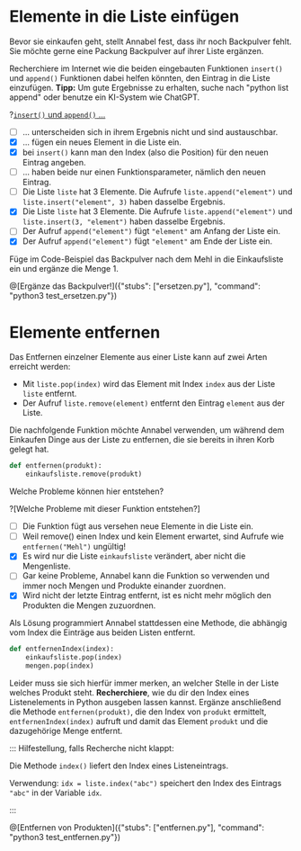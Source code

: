 # Elemente in die Liste einfügen

Bevor sie einkaufen geht, stellt Annabel fest, dass ihr noch Backpulver fehlt. Sie möchte gerne eine Packung Backpulver auf ihrer Liste ergänzen.

Recherchiere im Internet wie die beiden eingebauten Funktionen `insert()` und `append()` Funktionen dabei helfen könnten, den Eintrag in die Liste einzufügen.
**Tipp:** Um gute Ergebnisse zu erhalten, suche nach "python list append" oder benutze ein KI-System wie ChatGPT. 

?[`insert()` und `append()` ...](multiple)
- [ ] ... unterscheiden sich in ihrem Ergebnis nicht und sind austauschbar.
- [x] ... fügen ein neues Element in die Liste ein.
- [x] bei `insert()` kann man den Index (also die Position) für den neuen Eintrag angeben.
- [ ] ... haben beide nur einen Funktionsparameter, nämlich den neuen Eintrag.
- [ ] Die Liste `liste` hat 3 Elemente. Die Aufrufe `liste.append("element")` und `liste.insert("element", 3)` haben dasselbe Ergebnis.
- [x] Die Liste `liste` hat 3 Elemente. Die Aufrufe `liste.append("element")` und `liste.insert(3, "element")` haben dasselbe Ergebnis.
- [ ] Der Aufruf `append("element")` fügt `"element"` am Anfang der Liste ein.
- [x] Der Aufruf `append("element")` fügt `"element"` am Ende der Liste ein.

Füge im Code-Beispiel das Backpulver nach dem Mehl in die Einkaufsliste ein und ergänze die Menge 1.

@[Ergänze das Backpulver!]({"stubs": ["ersetzen.py"], "command": "python3 test_ersetzen.py"})

# Elemente entfernen

Das Entfernen einzelner Elemente aus einer Liste kann auf zwei Arten erreicht werden:

- Mit `liste.pop(index)` wird das Element mit Index `index` aus der Liste `liste` entfernt.
- Der Aufruf `liste.remove(element)` entfernt den Eintrag `element` aus der Liste.

Die nachfolgende Funktion möchte Annabel verwenden, um während dem Einkaufen Dinge aus der Liste zu entfernen, die sie bereits in ihren Korb gelegt hat.

```python
def entfernen(produkt):
    einkaufsliste.remove(produkt)
```

Welche Probleme können hier entstehen?

?[Welche Probleme mit dieser Funktion entstehen?]
- [ ] Die Funktion fügt aus versehen neue Elemente in die Liste ein.
- [ ] Weil remove() einen Index und kein Element erwartet, sind Aufrufe wie `entfernen("Mehl")` ungültig!
- [x] Es wird nur die Liste `einkaufsliste` verändert, aber nicht die Mengenliste.
- [ ] Gar keine Probleme, Annabel kann die Funktion so verwenden und immer noch Mengen und Produkte einander zuordnen.
- [x] Wird nicht der letzte Eintrag entfernt, ist es nicht mehr möglich den Produkten die Mengen zuzuordnen.

Als Lösung programmiert Annabel stattdessen eine Methode, die abhängig vom Index die Einträge aus beiden Listen entfernt.

```python
def entfernenIndex(index):
    einkaufsliste.pop(index)
    mengen.pop(index)
```

Leider muss sie sich hierfür immer merken, an welcher Stelle in der Liste welches Produkt steht. **Recherchiere**, wie du dir den Index eines Listenelements in Python ausgeben lassen kannst. Ergänze anschließend die Methode `entfernen(produkt)`, die den Index von `produkt` ermittelt, `entfernenIndex(index)` aufruft und damit das Element `produkt` und die dazugehörige Menge entfernt.

::: Hilfestellung, falls Recherche nicht klappt:

Die Methode `index()` liefert den Index eines Listeneintrags.

Verwendung: `idx = liste.index("abc")` speichert den Index des Eintrags `"abc"` in der Variable `idx`.

:::

@[Entfernen von Produkten]({"stubs": ["entfernen.py"], "command": "python3 test_entfernen.py"})

